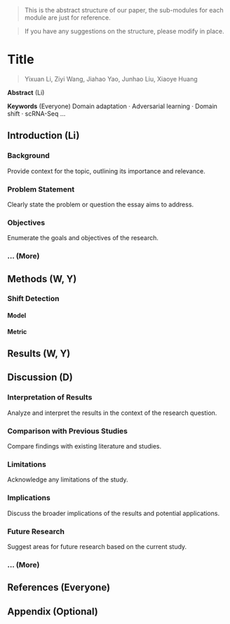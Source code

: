 > This is the abstract structure of our paper, the sub-modules for each module are just for reference.

> If you have any suggestions on the structure, please modify in place.

# Title

> Yixuan Li, Ziyi Wang, Jiahao Yao, Junhao Liu, Xiaoye Huang

**Abstract** (Li)

**Keywords** (Everyone)     Domain adaptation · Adversarial learning · Domain shift · scRNA-Seq …

## Introduction (Li)

### Background

Provide context for the topic, outlining its importance and relevance.

### Problem Statement

Clearly state the problem or question the essay aims to address.

###  Objectives

Enumerate the goals and objectives of the research.

### … (More)

## Methods (W, Y)

### Shift Detection

#### Model

#### Metric

## Results (W, Y)

## Discussion (D)

### Interpretation of Results

Analyze and interpret the results in the context of the research question.

### Comparison with Previous Studies 

Compare findings with existing literature and studies.

### Limitations 

Acknowledge any limitations of the study.

### Implications

Discuss the broader implications of the results and potential applications.

### Future Research

Suggest areas for future research based on the current study.

### … (More)

## References (Everyone)

## Appendix (Optional)

